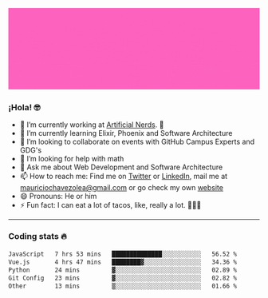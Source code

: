 ![Banner](banner.gif)

### ¡Hola! 🤓

- 🔭 I’m currently working at [Artificial Nerds](https://nerds.ai/). 🤖
- 🌱 I’m currently learning Elixir, Phoenix and Software Architecture
- 👯 I’m looking to collaborate on events with GitHub Campus Experts and GDG's
- 🤔 I’m looking for help with math
- 💬 Ask me about Web Development and Software Architecture
- 📫 How to reach me: Find me on [Twitter](https://twitter.com/ultr4nerd) or [LinkedIn](https://www.linkedin.com/in/mauricio-chávez-olea-4b46b7147/), mail me at [mauriciochavezolea@gmail.com](mailto:mauriciochavezolea@gmail.com) or go check my own [website](mauriciochavez.surge.sh)
- 😄 Pronouns: He or him
- ⚡ Fun fact: I can eat a lot of tacos, like, really a lot. 🌮🌮🌮

---

### Coding stats 🔥

<!--START_SECTION:waka-->
```text
JavaScript   7 hrs 53 mins   ██████████████░░░░░░░░░░░   56.52 % 
Vue.js       4 hrs 47 mins   ████████▓░░░░░░░░░░░░░░░░   34.36 % 
Python       24 mins         ▓░░░░░░░░░░░░░░░░░░░░░░░░   02.89 % 
Git Config   23 mins         ▓░░░░░░░░░░░░░░░░░░░░░░░░   02.82 % 
Other        13 mins         ▒░░░░░░░░░░░░░░░░░░░░░░░░   01.66 % 
```
<!--END_SECTION:waka-->
